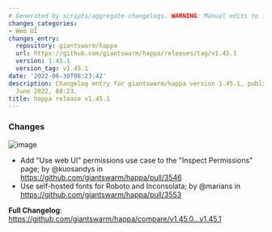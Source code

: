 ```yaml
---
# Generated by scripts/aggregate-changelogs. WARNING: Manual edits to this files will be overwritten.
changes_categories:
- Web UI
changes_entry:
  repository: giantswarm/happa
  url: https://github.com/giantswarm/happa/releases/tag/v1.45.1
  version: 1.45.1
  version_tag: v1.45.1
date: '2022-06-30T08:23:42'
description: Changelog entry for giantswarm/happa version 1.45.1, published on 30
  June 2022, 08:23.
title: happa release v1.45.1
---
```


### Changes

![image](https://user-images.githubusercontent.com/273727/176880460-48f922b1-92ab-4fa3-9d1d-1407768d8863.png)


* Add "Use web UI" permissions use case to the "Inspect Permissions" page; by @kuosandys in https://github.com/giantswarm/happa/pull/3546
* Use self-hosted fonts for Roboto and Inconsolata; by @marians in https://github.com/giantswarm/happa/pull/3553


**Full Changelog**: https://github.com/giantswarm/happa/compare/v1.45.0...v1.45.1
